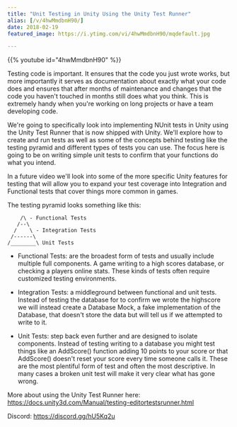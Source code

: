 ```yaml
---
title: "Unit Testing in Unity Using the Unity Test Runner"
alias: [/v/4hwMmdbnH90/]
date: 2018-02-19
featured_image: https://i.ytimg.com/vi/4hwMmdbnH90/mqdefault.jpg

---
```


{{% youtube id="4hwMmdbnH90" %}}

Testing code is important. It ensures that the code you just wrote works, but more importantly it serves as documentation about exactly what your code does and ensures that after months of maintenance and changes that the code you haven't touched in months still does what you think. This is extremely handy when you're working on long projects or have a team developing code.

We're going to specifically look into implementing NUnit tests in Unity using the Unity Test Runner that is now shipped with Unity. We'll explore how to create and run tests as well as some of the concepts behind testing like the testing pyramid and different types of tests you can use. The focus here is going to be on writing simple unit tests to confirm that your functions do what you intend.

In a future video we'll look into some of the more specific Unity features for testing that will allow you to expand your test coverage into Integration and Functional tests that cover things more common in games.

The testing pyramid looks something like this:

```
    /\ - Functional Tests
   /--\
  /    \ - Integration Tests
 /------\
/________\ Unit Tests
```
* Functional Tests: are the broadest form of tests and usually include multiple full components. A game writing to a high scores database, or checking a players online stats. These kinds of tests often require customized testing environments.

* Integration Tests: a middleground between functional and unit tests. Instead of testing the database for to confirm we wrote the highscore we will instead create a Database Mock, a fake implementation of the Database, that doesn't store the data but will tell us if we attempted to write to it.

* Unit Tests: step back even further and are designed to isolate components. Instead of testing writing to a database you might test things like an AddScore() function adding 10 points to your score or that AddScore() doesn't reset your score every time someone calls it. These are the most plentiful form of test and often the most descriptive. In many cases a broken unit test will make it very clear what has gone wrong.

More about using the Unity Test Runner here: https://docs.unity3d.com/Manual/testing-editortestsrunner.html

Discord: https://discord.gg/hU5Kq2u